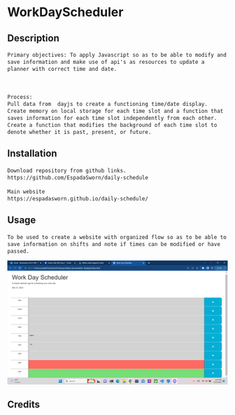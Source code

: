 # WorkDayScheduler

## Description
    Primary objectives: To apply Javascript so as to be able to modify and save information and make use of api's as resources to update a planner with correct time and date. 



    Process:   
    Pull data from  dayjs to create a functioning time/date display. Create memory on local storage for each time slot and a function that saves information for each time slot independently from each other. Create a function that modifies the background of each time slot to denote whether it is past, present, or future.

## Installation

    Download repository from github links.
    https://github.com/EspadaSworn/daily-schedule
    
    Main website
    https://espadasworn.github.io/daily-schedule/
    
## Usage

    To be used to create a website with organized flow so as to be able to save information on shifts and note if times can be modified or have passed. 

<img src="Assets/images/screenshot.png">

## Credits


